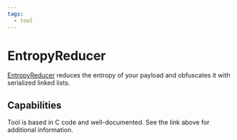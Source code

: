 ```yaml
---
tags:
  - tool
---
```

# EntropyReducer

[EntropyReducer](https://github.com/Maldev-Academy/EntropyReducer) reduces the entropy of your payload and obfuscates it with serialized linked lists. 

## Capabilities

Tool is based in C code and well-documented. See the link above for additional information.
